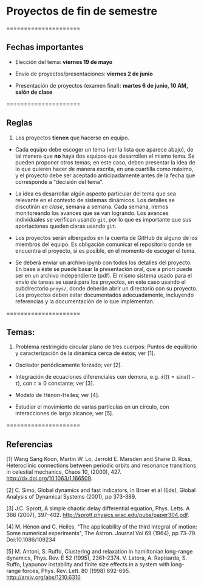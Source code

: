# Proyectos de fin de semestre

=====================

## Fechas importantes

- Elección del tema: **viernes 19 de mayo**

- Envío de proyectos/presentaciones: **viernes 2 de junio**

- Presentación de proyectos (examen final): **martes 6 de junio, 10 AM, salón de clase**


=====================

## Reglas

1. Los proyectos **tienen** que hacerse  en equipo.

- Cada equipo debe escoger un tema (ver la lista que aparece abajo), de tal manera que **no** haya dos equipos que desarrollen el mismo tema. Se pueden proponer otros temas; en este caso, deben presentar la idea de lo que quieren hacer de manera escrita, en una cuartilla como máximo, y el proyecto debe ser aceptado anticipadamente antes de la fecha que corresponde a "decisión del tema".

- La idea es desarrollar algún aspecto particular del tema que sea relevante en el contexto de sistemas dinámicos. Los detalles se discutirán *en clase*, semana a semana. Cada semana, iremos monitoreando los avances que se van logrando. Los avances individuales se verifican usando `git`, por lo que es importante que sus aportaciones queden claras usando `git`.

- Los proyectos serán albergados en la cuenta de GitHub de alguno de los miembros del equipo. Es obligación comunicar el repositorio donde se encuentra el proyecto, si es posible, en el momento de escoger el tema.

- Se deberá enviar un archivo ipynb con todos los detalles del proyecto. En base a éste se puede basar la presentación oral, que a priori puede ser en un archivo independiente (pdf). El mismo sistema usado para el envío de tareas se usará para los proyectos, en este caso usando el subdirectorio `proys/`, donde deberán abrir un directorio con su proyecto. Los proyectos deben estar documentados adecuadamente, incluyendo referencias y la documentación de lo que implementan.

=====================

## Temas:

1. Problema restringido circular plano de tres cuerpos: Puntos de equilibrio y caracterización de la dinámica cerca de éstos; ver [1].

- Oscilador periódicamente forzado; ver [2].

- Integración de ecuaciones diferenciales con demora, e.g. $\dot{x}(t) = sin x(t-τ)$, con $τ\geq 0$ constante; ver [3].

- Modelo de Hénon-Heiles; ver [4].

- Estudiar el movimiento de varias partículas en un círculo, con interacciones de largo alcance; ver [5].


=====================

## Referencias


[1] Wang Sang Koon, Martin W. Lo, Jerrold E. Marsden and Shane D. Ross, Heteroclinic connections between periodic orbits and resonance transitions in celestial mechanics, Chaos 10, (2000), 427. http://dx.doi.org/10.1063/1.166509.

[2] C. Simó, Global dynamics and fast indicators, in Broer et al (Eds), Global Analysis of Dynamical Systems (2001), pp 373-389.

[3] J.C. Sprott, A simple chaotic delay differential equation, Phys. Letts. A 366 (2007), 397–402.
http://sprott.physics.wisc.edu/pubs/paper304.pdf.

[4] M. Hénon and C. Heiles, "The applicability of the third integral of motion: Some numerical experiments", The Astron. Journal Vol 69 (1964), pp 73–79. Doi:10.1086/109234

[5] M. Antoni, S. Ruffo, Clustering and relaxation in hamiltonian long-range dynamics, Phys. Rev. E 52 (1995), 2361–2374.
V. Latora, A. Rapisarda, S. Ruffo,
Lyapunov instability and finite size effects in a system with long-range forces, Phys. Rev. Lett. 80 (1998) 692-695. http://arxiv.org/abs/1210.6316

